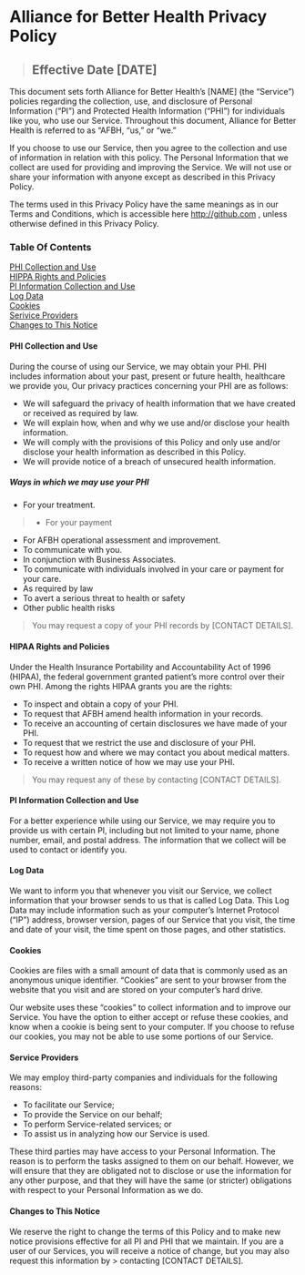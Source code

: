 # **Alliance for Better Health Privacy Policy**

> ## **Effective Date [DATE]**

This document sets forth Alliance for Better Health’s [NAME] (the “Service”) policies regarding the collection, use, and disclosure of Personal Information (“PI”) and Protected Health Information (“PHI”) for individuals like you, who use our Service. Throughout this document, Alliance for Better Health is referred to as “AFBH, “us,” or “we.”

If you choose to use our Service, then you agree to the collection and use of information in relation with this policy. The Personal Information that we collect are used for providing and improving the Service. We will not use or share your information with anyone except as described in this Privacy Policy.

The terms used in this Privacy Policy have the same meanings as in our Terms and Conditions, which is accessible  here http://github.com , unless otherwise defined in this Privacy Policy.

### **Table Of Contents**

[PHI Collection and Use](https://github.com/TransparentHealth/legal-docs/blob/master/privacy.md#phi-collection-and-use)<br/>
[HIPPA Rights and Policies](https://github.com/TransparentHealth/legal-docs/blob/master/privacy.md#hipaa-rights-and-policies)<br/>
[PI Information Collection and Use](https://github.com/TransparentHealth/legal-docs/blob/master/privacy.md#pi-information-collection-and-use)<br/>
[Log Data](https://github.com/TransparentHealth/legal-docs/blob/master/privacy.md#log-data)<br/>
[Cookies](https://github.com/TransparentHealth/legal-docs/blob/master/privacy.md#cookies)<br/>
[Serivice Providers](https://github.com/TransparentHealth/legal-docs/blob/master/privacy.md#service-providers)<br/>
[Changes to This Notice](https://github.com/TransparentHealth/legal-docs/blob/master/privacy.md#changes-to-this-notice)<br/>


#### **PHI Collection and Use**
During the course of using our Service, we may obtain your PHI. PHI includes information about your past, present or future health, healthcare we provide you, Our privacy practices concerning your PHI are as follows:
* We will safeguard the privacy of health information that we have created or received as required by law.
* We will explain how, when and why we use and/or disclose your health information.
* We will comply with the provisions of this Policy and only use and/or disclose your health information as described in         this Policy.
* We will provide notice of a breach of unsecured health information.

##### Ways in which we may use your PHI

* For your treatment. 
> * For your payment 
* For AFBH operational assessment and improvement. 
* To communicate with you. 
* In conjunction with Business Associates.  
* To communicate with individuals involved in your care or payment for your care. 
* As required by law 
* To avert a serious threat to health or safety 
* Other public health risks 

> You may request a copy of your PHI records by [CONTACT DETAILS].

#### **HIPAA Rights and Policies**
Under the Health Insurance Portability and Accountability Act of 1996 (HIPAA), the federal government granted patient’s more control over their own PHI. Among the rights HIPAA grants you are the rights:
* To inspect and obtain a copy of your PHI.
* To request that AFBH amend health information in your records.
* To receive an accounting of certain disclosures we have made of your PHI.
* To request that we restrict the use and disclosure of your PHI.
* To request how and where we may contact you about medical matters.
* To receive a written notice of how we may use your PHI.

> You may request any of these by contacting [CONTACT DETAILS].

#### **PI Information Collection and Use**
For a better experience while using our Service, we may require you to provide us with certain PI, including but not limited to your name, phone number, email, and postal address. The information that we collect will be used to contact or identify you.

#### **Log Data**
We want to inform you that whenever you visit our Service, we collect information that your browser sends to us that is called Log Data. This Log Data may include information such as your computer’s Internet Protocol (“IP”) address, browser version, pages of our Service that you visit, the time and date of your visit, the time spent on those pages, and other statistics.

#### **Cookies**
Cookies are files with a small amount of data that is commonly used as an anonymous unique identifier. “Cookies” are sent to your browser from the website that you visit and are stored on your computer’s hard drive.

Our website uses these “cookies” to collect information and to improve our Service. You have the option to either accept or refuse these cookies, and know when a cookie is being sent to your computer. If you choose to refuse our cookies, you may not be able to use some portions of our Service.

#### **Service Providers**
We may employ third-party companies and individuals for the following reasons:
* To facilitate our Service;
* To provide the Service on our behalf;
* To perform Service-related services; or
* To assist us in analyzing how our Service is used.

These third parties may have access to your Personal Information. The reason is to perform the tasks assigned to them on our behalf. However, we will ensure that they are obligated not to disclose or use the information for any other purpose, and that they will have the same (or stricter) obligations with respect to your Personal Information as we do.

#### **Changes to This Notice**
We reserve the right to change the terms of this Policy and to make new notice provisions effective for all PI and PHI that we maintain. If you are a user of our Services, you will receive a notice of change, but you may also request this information by > contacting [CONTACT DETAILS].
